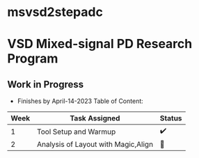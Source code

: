 # msvsd2stepadc
# VSD Mixed-signal PD Research Program
## Work in Progress
- Finishes by April-14-2023
 Table of Content:
 
  
|     Week      | Task Assigned                       | Status   |
| ------------- | ---------------------------------   |----------|
|         1     | Tool Setup and Warmup               |:heavy_check_mark:|
|         2     | Analysis of Layout with Magic,Align |:red_circle: |

